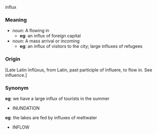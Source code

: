 influx
### Meaning
+ _noun_: A flowing in
    + __eg__: an influx of foreign capital
+ _noun_: A mass arrival or incoming
    + __eg__: an influx of visitors to the city; large influxes of refugees

### Origin

[Late Latin īnflūxus, from Latin, past participle of īnfluere, to flow in. See influence.]

### Synonym

__eg__: we have a large influx of tourists in the summer

+ INUNDATION

__eg__: the lakes are fed by influxes of meltwater

+ INFLOW


